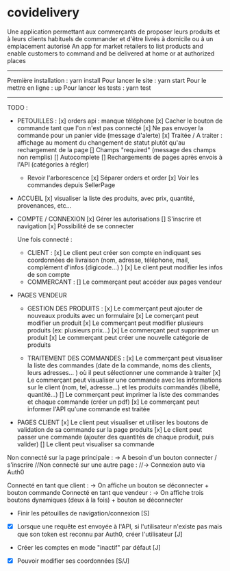 # covidelivery
Une application permettant aux commerçants de proposer leurs produits et à leurs clients habituels de commander et d'être livrés à domicile ou à un emplacement autorisé
An app for market retailers to list products and enable customers to command and be delivered at home or at authorized places

___________
Première installation : yarn install
Pour lancer le site : yarn start
Pour le mettre en ligne : up
Pour lancer les tests : yarn test

___________
TODO :

- PETOUILLES :
	[x] orders api : manque téléphone
	[x] Cacher le bouton de commande tant que l'on n'est pas connecté
	[x] Ne pas envoyer la commande pour un panier vide (message d'alerte)
	[x] Traitée / A traiter : affichage au moment du changement de statut plutôt qu'au rechargement de la page
	[] Champs "required" (message des champs non remplis)
	[] Autocomplete
	[] Rechargements de pages après envois à l'API (catégories à régler)
	- Revoir l'arborescence
		[x] Séparer orders et order
		[x] Voir les commandes depuis SellerPage

- ACCUEIL
	[x] visualiser la liste des produits, avec prix, quantité, provenances, etc…

- COMPTE / CONNEXION
	[x] Gérer les autorisations
	[] S'inscrire et navigation
    [x] Possibilité de se connecter

    Une fois connecté :
	- CLIENT : 
	[x] Le client peut créer son compte en indiquant ses coordonnées de livraison (nom, adresse, téléphone, mail, complément d'infos (digicode...) <!-- moyen de paiement ?, -->)
	[x] Le client peut modifier les infos de son compte
	- COMMERCANT :
	[] Le commerçant peut accéder aux pages vendeur

- PAGES VENDEUR
	- GESTION DES PRODUITS :
	[x] Le commerçant peut ajouter de nouveaux produits avec un formulaire
	[x] Le comerçant peut modifier un produit
	[x] Le commerçant peut modifier plusieurs produits (ex: plusieurs prix...)
	[x] Le commerçant peut supprimer un produit
	[x] Le commerçant peut créer une nouvelle catégorie de produits

	- TRAITEMENT DES COMMANDES :
	[x] Le commerçant peut visualiser la liste des commandes (date de la commande, noms des clients, leurs adresses... ) où il peut sélectionner une commande à traiter
	[x] Le commerçant peut visualiser une commande avec les informations sur le client (nom, tel, adresse...) et les produits commandés (libellé, quantité...)
	[] Le commerçant peut imprimer la liste des commandes et chaque commande (créer un pdf)
	[x] Le commerçant peut informer l'API qu'une commande est traitée

- PAGES CLIENT
	[x] Le client peut visualiser et utiliser les boutons de validation de sa commande sur la page produits
	[x] Le client peut passer une commande (ajouter des quantités de chaque produit, puis valider)
	[] Le client peut visualiser sa commande




Non connecté sur la page principale :
-> A besoin d'un bouton connecter / s'inscrire
//Non connecté sur une autre page :
//-> Connexion auto via Auth0

Connecté en tant que client :
-> On affiche un bouton se déconnecter + bouton commande
Connecté en tant que vendeur :
-> On affiche trois boutons dynamiques (deux à la fois) + bouton se déconnecter

- Finir les pétouilles de navigation/connexion [S]
- [x] Lorsque une requête est envoyée à l'API, si l'utilisateur n'existe pas mais que son token est reconnu par Auth0, créer l'utilisateur [J]
- Créer les comptes en mode "inactif" par défaut [J]
- [x] Pouvoir modifier ses coordonnées [S/J]